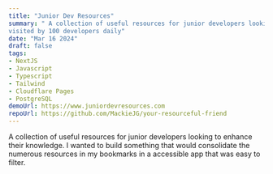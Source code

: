 ```yaml
---
title: "Junior Dev Resources"
summary: " A collection of useful resources for junior developers looking to enhance their knowledge, and is
visited by 100 developers daily"
date: "Mar 16 2024"
draft: false
tags:
- NextJS
- Javascript
- Typescript
- Tailwind
- Cloudflare Pages
- PostgreSQL
demoUrl: https://www.juniordevresources.com
repoUrl: https://github.com/MackieJG/your-resourceful-friend
---
```


A collection of useful resources for junior developers looking to enhance their knowledge. I wanted to build something that would consolidate the numerous resources in my bookmarks
in a accessible app that was easy to filter.

